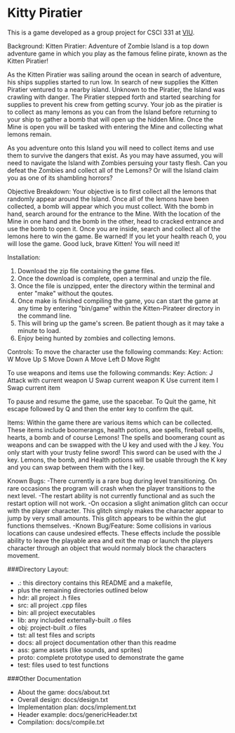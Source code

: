 Kitty Piratier
==============

This is a game developed as a group project for CSCI 331 at [VIU](https://www2.viu.ca/computingscience/).

Background:
Kitten Piratier: Adventure of Zombie Island is a top down adventure game in which you play as the 
famous feline pirate, known as the Kitten Piratier!

As the Kitten Piratier was sailing around the ocean in search of adventure, his ships supplies 
started to run low. In search of new supplies the Kitten Piratier ventured to a nearby island.
Unknown to the Piratier, the Island was crawling with danger. The Piratier stepped forth and
started searching for supplies to prevent his crew from getting scurvy. Your job as the piratier
is to collect as many lemons as you can from the Island before returning to your ship to gather
a bomb that will open up the hidden Mine. Once the Mine is open you will be tasked with 
entering the Mine and collecting what lemons remain. 

As you adventure onto this Island you will need to collect items and use them to survive the 
dangers that exist. As you may have assumed, you will need to navigate the Island with Zombies 
persuing your tasty flesh. Can you defeat the Zombies and collect all of the Lemons? Or will the 
Island claim you as one of its shambling horrors?

Objective Breakdown:
Your objective is to first collect all the lemons that randomly appear around the Island.
Once all of the lemons have been collected, a bomb will appear which you must collect.
With the bomb in hand, search around for the entrance to the Mine.
With the location of the Mine in one hand and the bomb in the other, head to cracked entrance
and use the bomb to open it.
Once you are inside, search and collect all of the lemons here to win the game.
Be warned! If you let your health reach 0, you will lose the game.
Good luck, brave Kitten! You will need it!

Installation:
1. Download the zip file containing the game files.
2. Once the download is complete, open a terminal and unzip the file.
3. Once the file is unzipped, enter the directory within the terminal and enter "make" without the 
   qoutes.
4. Once make is finished compiling the game, you can start the game at any time by entering "bin/game"
   within the Kitten-Pirateer directory in the command line.
5. This will bring up the game's screen. Be patient though as it may take a minute to load.
6. Enjoy being hunted by zombies and collecting lemons.

Controls:
To move the character use the following commands:
Key:            Action:
	W				   Move Up
	S				   Move Down
	A				   Move Left
	D				   Move Right
	
To use weapons and items use the following commands:
Key:			Action:
	J				   Attack with current weapon
	U				   Swap current weapon
	K				   Use current item
	I				   Swap current item
	
To pause and resume the game, use the spacebar.
To Quit the game, hit escape followed by Q and then the enter key to confirm the quit.

Items:
Within the game there are various items which can be collected.
These items include boomerangs, health potions, aoe spells, fireball spells, hearts, a bomb and of 
course Lemons!
The spells and boomerang count as weapons and can be swapped with the U key and used with the J key.
You only start with your trusty feline sword! This sword can be used with the J key.
Lemons, the bomb, and Health potions will be usable through the K key and you can swap
between them with the I key.

Known Bugs:
-There currently is a rare bug during level transitioning. On rare occasions the program will crash
when the player transitions to the next level.
-The restart ability is not currently functional and as such the restart option will not work.
-On occasion a slight animation glitch can occur with the player character. This glitch simply makes
the character appear to jump by very small amounts. This glitch appears to be within the glut functions
themselves.
-Known Bug/Feature: Some collisions in various locations can cause undesired effects. These effects
include the possible ability to leave the playable area and exit the map or launch the players 
character through an object that would normaly block the characters movement. 

###Directory Layout:

* .:    this directory contains this README and a makefile, 
*    plus the remaining directories outlined below
*    hdr:  all project .h files
*    src:  all project .cpp files
*    bin:  all project executables
*    lib:  any included externally-built .o files
*    obj:  project-built .o files
*    tst: all test files and scripts
*    docs: all project documentation other than this readme
*    ass: game assets (like sounds, and sprites)
*    proto: complete prototype used to demonstrate the game
*    test: files used to test functions

###Other Documentation
*    About the game:         docs/about.txt
*    Overall design:         docs/design.txt
*    Implementation plan:    docs/implement.txt
*    Header example:         docs/genericHeader.txt
*    Compilation:            docs/compile.txt
